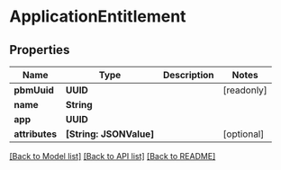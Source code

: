 # ApplicationEntitlement

## Properties
Name | Type | Description | Notes
------------ | ------------- | ------------- | -------------
**pbmUuid** | **UUID** |  | [readonly] 
**name** | **String** |  | 
**app** | **UUID** |  | 
**attributes** | **[String: JSONValue]** |  | [optional] 

[[Back to Model list]](../README.md#documentation-for-models) [[Back to API list]](../README.md#documentation-for-api-endpoints) [[Back to README]](../README.md)


